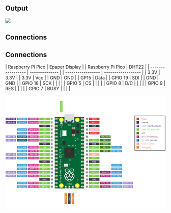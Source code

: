 ## Output
![](https://github.com/DochevM/Raspberry-Pi-Pico/blob/main/Documents/OutputEdisplay.gif)
## Connections

## Connections

| Raspberry Pi Pico | Epaper Display |               | Raspberry Pi Pico |       DHT22        |
| ----------------- | -------------- |               | ----------------- | ------------------ |
| 3.3V              | 3.3V           |               | 3.3V              | Vcc                |
| GND               | GND            |               | GP15              | Data               |
| GPIO 19           | SDI            |               | GND               | GND                |
| GPIO 18           | SCK            |               |                   |                    |
| GPIO 5            | CS             |               |                   |                    |
| GPIO 8            | D/C            |               |                   |                    |
| GPIO 9            | RES            |               |                   |                    |
| GPIO 7            | BUSY           |               |                   |                    |


![alt text](https://github.com/DochevM/Raspberry-Pi-Pico/blob/main/Documents/pico-pinout.png)
